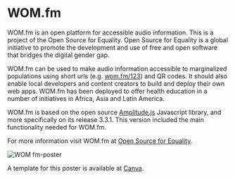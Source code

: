 # WOM.fm
WOM.fm is an open platform for accessible audio information. This is a project of the Open Source for Equality. Open Source for Equality is a global initiative to promote the development and use of free and open software that bridges the digital gender gap.

WOM.fm can be used to make audio information accessible to marginalized populations using short urls (e.g. [wom.fm/123](https://wom.fm/123)) and QR codes. It should also enable local developers and content creators to build and deploy their own web apps. WOM.fm has been deployed to offer health education in a number of initiatives in Africa, Asia and Latin America.

WOM.fm is based on the open source [Amplitude.js](https://github.com/serversideup/amplitudejs) Javascript library, and more specifically on its release 3.3.1. This version included the main functionality needed for WOM.fm.

For more information visit WOM.fm at [Open Source for Equality](https://www.oseq.org/wom).

![WOM fm-poster](https://user-images.githubusercontent.com/32398058/170054780-15cde5de-2d96-4841-b433-7179b5919f7c.png)


A template for this poster is available at [Canva](https://www.canva.com/design/DAFBnApBc6s/i4ixDr-T4vQO0hm5KcvjPA/view?utm_content=DAFBnApBc6s&utm_campaign=designshare&utm_medium=link&utm_source=publishsharelink&mode=preview).
